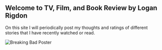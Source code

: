 ## Welcome to TV, Film, and Book Review by Logan Rigdon

On this site I will periodically post my thoughts and ratings of different stories that I have recently watched or read.

![Breaking Bad Poster](/breakingbadimage.png)
